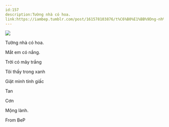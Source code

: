 ```yaml
---
id:157
description:Tường nhà có hoa.
link:https://iambep.tumblr.com/post/161578103876/t%C6%B0%E1%BB%9Dng-nh%C3%A0-c%C3%B3-hoa-m%E1%BA%AFt-em-c%C3%B3-n%E1%BA%AFng-tr%E1%BB%9Di-c%C3%B3-m%C3%A2y
---
```


![](https://64.media.tumblr.com/7b52e0b3fd5c1558b69c50c27b29d41c/tumblr_or839179lc1u3a9rjo1_500.jpg)

Tường nhà có hoa.

Mắt em có nắng.

Trời có mây trắng

Tôi thấy trong xanh

Giật mình tỉnh giấc

Tan

Cơn

Mộng lành.

From BeP